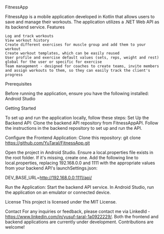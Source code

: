 FitnessApp

FitnessApp is a mobile application developed in Kotlin that allows users to save and manage their workouts. The application utilizes a .NET Web API as its backend service.
Features

    Log and track workouts
    View workout history
    Create different exercises for muscle group and add them to your workout
    Create workout templates, which can be easily reused
    User profile and exercise default values (sets, reps, weight and rest) global for the user or specific for exercise
    Team management - designed for coaches to create teams, invite members and assign workouts to them, so they can easily track the client's progress
   
Prerequisites

Before running the application, ensure you have the following installed: Android Studio

Getting Started

To set up and run the application locally, follow these steps:
Set Up the Backend API:
    Clone the backend API repository from FitnessAppAPI.
    Follow the instructions in the backend repository to set up and run the API.

Configure the Frontend Application:
    Clone this repository: git clone https://github.com/YuTaral/FitnessApp.git

Open the project in Android Studio.
Ensure a local.properties file exists in the root folder. If it's missing, create one.
Add the following line to local.properties, replacing 192.168.0.0 and 1111 with the appropriate values from your backend API's launchSettings.json:

DEV_BASE_URL=http://192.168.0.0:1111/api/

Run the Application:
Start the backend API service.
In Android Studio, run the application on an emulator or connected device.

License
This project is licensed under the MIT License.

Contact
For any inquiries or feedback, please contact me via LinkedId - https://www.linkedin.com/in/yusuf-taral-1a0922229/. Both the frontend and backend applications are currently under development. Contributions are welcome!

